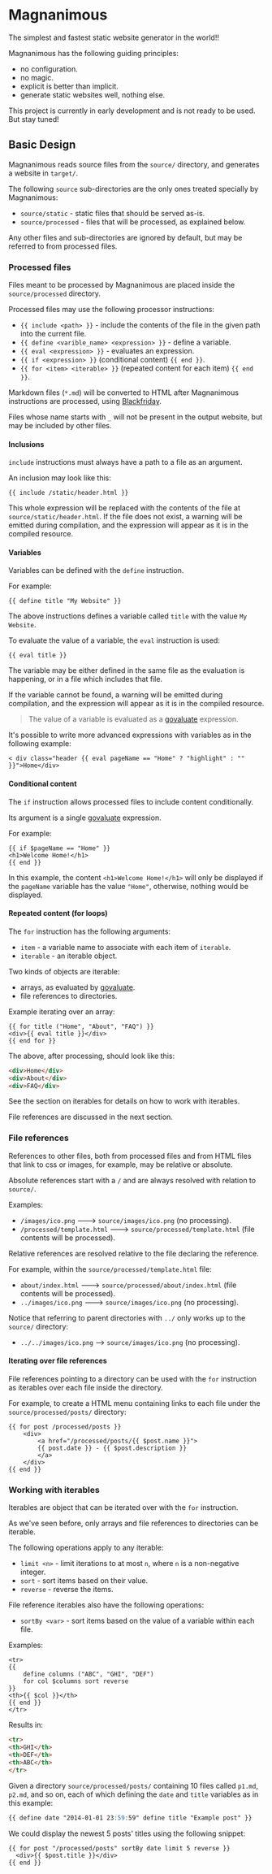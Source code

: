 # Magnanimous

The simplest and fastest static website generator in the world!!

Magnanimous has the following guiding principles:

* no configuration.
* no magic.
* explicit is better than implicit.
* generate static websites well, nothing else.

This project is currently in early development and is not ready to be used. But stay tuned!

## Basic Design

Magnanimous reads source files from the `source/` directory, and generates a website in `target/`.

The following `source` sub-directories are the only ones treated specially by Magnanimous:

* `source/static`    - static files that should be served as-is.
* `source/processed` - files that will be processed, as explained below.

Any other files and sub-directories are ignored by default, but may be referred to from processed files.

### Processed files

Files meant to be processed by Magnanimous are placed inside the `source/processed` directory.

Processed files may use the following processor instructions:

* `{{ include <path> }}` - include the contents of the file in the given path into the current file.
* `{{ define <varible_name> <expression> }}` - define a variable.
* `{{ eval <expression> }}` - evaluates an expression.
* `{{ if <expression> }}` (conditional content) `{{ end }}`.
* `{{ for <item> <iterable> }}` (repeated content for each item) `{{ end }}`.

Markdown files (`*.md`) will be converted to HTML after Magnanimous instructions are processed, using
[Blackfriday](https://github.com/russross/blackfriday).

Files whose name starts with `_` will not be present in the output website, but may be included by other files.

#### Inclusions

`include` instructions must always have a path to a file as an argument.

An inclusion may look like this: 

```
{{ include /static/header.html }}
```

This whole expression will be replaced with the contents of the file at `source/static/header.html`.
If the file does not exist, a warning will be emitted
during compilation, and the expression will appear as it is in the compiled resource.

#### Variables

Variables can be defined with the `define` instruction.
 
For example:

```
{{ define title "My Website" }}
```

The above instructions defines a variable called `title` with the value `My Website`.

To evaluate the value of a variable, the `eval` instruction is used:

```
{{ eval title }}
```

The variable may be either defined in the same file as the evaluation is happening,
or in a file which includes that file.

If the variable cannot be found, a warning will be emitted during compilation, and the expression will appear as it is
in the compiled resource.

> The value of a variable is evaluated as a [govaluate](https://github.com/Knetic/govaluate) expression.

It's possible to write more advanced expressions with variables as in the following example:

```
< div class="header {{ eval pageName == "Home" ? "highlight" : "" }}">Home</div>
```

#### Conditional content

The `if` instruction allows processed files to include content conditionally.

Its argument is a single [govaluate](https://github.com/Knetic/govaluate) expression.

For example:

```
{{ if $pageName == "Home" }}
<h1>Welcome Home!</h1>
{{ end }}
```

In this example, the content `<h1>Welcome Home!</h1>` will only be displayed if the `pageName` variable has the
value `"Home"`, otherwise, nothing would be displayed.

#### Repeated content (for loops)

The `for` instruction has the following arguments:

* `item`       - a variable name to associate with each item of `iterable`.
* `iterable`   - an iterable object. 

Two kinds of objects are iterable:

* arrays, as evaluated by [govaluate](https://github.com/Knetic/govaluate).
* file references to directories.

Example iterating over an array:

```
{{ for title ("Home", "About", "FAQ") }}
<div>{{ eval title }}</div>
{{ end for }}
```

The above, after processing, should look like this:

```html
<div>Home</div>
<div>About</div>
<div>FAQ</div>
```

See the section on iterables for details on how to work with iterables.

File references are discussed in the next section.

### File references

References to other files, both from processed files and from HTML files that link to css or images, for example,
may be relative or absolute.

Absolute references start with a `/` and are always resolved with relation to `source/`.

Examples:

* `/images/ico.png` ---> `source/images/ico.png` (no processing).
* `/processed/template.html` ---> `source/processed/template.html` (file contents will be processed).

Relative references are resolved relative to the file declaring the reference.

For example, within the `source/processed/template.html` file:

* `about/index.html` ---> `source/processed/about/index.html` (file contents will be processed).
* `../images/ico.png` ---> `source/images/ico.png` (no processing).

Notice that referring to parent directories with `../` only works up to the `source/` directory:

* `../../images/ico.png` --> `source/images/ico.png` (no processing).

#### Iterating over file references

File references pointing to a directory can be used with the `for` instruction as iterables over each file
inside the directory.

For example, to create a HTML menu containing links to each file under the `source/processed/posts/` directory:

```
{{ for post /processed/posts }}
    <div>
        <a href="/processed/posts/{{ $post.name }}">
        {{ post.date }} - {{ $post.description }}
        </a>
    </div>
{{ end }}
```

### Working with iterables

Iterables are object that can be iterated over with the `for` instruction.

As we've seen before, only arrays and file references to directories can be iterable.

The following operations apply to any iterable:

* `limit <n>`    - limit iterations to at most `n`, where `n` is a non-negative integer.
* `sort`         - sort items based on their value.
* `reverse`      - reverse the items.

File reference iterables also have the following operations:

* `sortBy <var>` - sort items based on the value of a variable within each file.

Examples:

```
<tr>
{{ 
    define columns ("ABC", "GHI", "DEF")
    for col $columns sort reverse
}}
<th>{{ $col }}</th>
{{ end }}
</tr>
```

Results in:

```html
<tr>
<th>GHI</th>
<th>DEF</th>
<th>ABC</th>
</tr>
```

Given a directory `source/processed/posts/` containing 10 files called `p1.md`, `p2.md`, and so on, each of which
defining the `date` and `title` variables as in this example:

```md
{{ define date "2014-01-01 23:59:59" define title "Example post" }}
```

We could display the newest 5 posts' titles using the following snippet:

```
{{ for post "/processed/posts" sortBy date limit 5 reverse }}
  <div>{{ $post.title }}</div>
{{ end }}
```